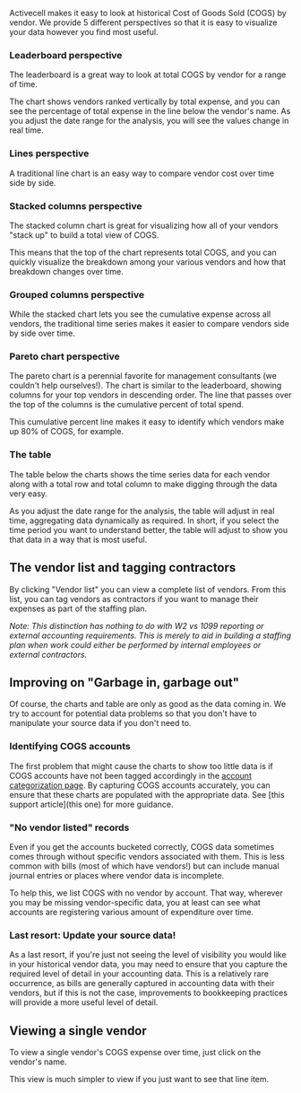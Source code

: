 Activecell makes it easy to look at historical Cost of Goods Sold (COGS) by vendor. We provide 5 different perspectives so that it is easy to visualize your data however you find most useful.

### Leaderboard perspective

The leaderboard is a great way to look at total COGS by vendor for a range of time.

<!-- screenshot -->

The chart shows vendors ranked vertically by total expense, and you can see the percentage of total expense in the line below the vendor's name. As you adjust the date range for the analysis, you will see the values change in real time.

### Lines perspective

<!-- screenshot -->

A traditional line chart is an easy way to compare vendor cost over time side by side.

### Stacked columns perspective

The stacked column chart is great for visualizing how all of your vendors "stack up" to build a total view of COGS.

<!-- screenshot -->

This means that the top of the chart represents total COGS, and you can quickly visualize the breakdown among your various vendors and how that breakdown changes over time.

### Grouped columns perspective

<!-- screenshot -->

While the stacked chart lets you see the cumulative expense across all vendors, the traditional time series makes it easier to compare vendors side by side over time.

### Pareto chart perspective

The pareto chart is a perennial favorite for management consultants (we couldn't help ourselves!). The chart is similar to the leaderboard, showing columns for your top vendors in descending order. The line that passes over the top of the columns is the cumulative percent of total spend.

<!-- screenshot -->

This cumulative percent line makes it easy to identify which vendors make up 80% of COGS, for example.

### The table

The table below the charts shows the time series data for each vendor along with a total row and total column to make digging through the data very easy.

<!-- screenshot -->

As you adjust the date range for the analysis, the table will adjust in real time, aggregating data dynamically as required. In short, if you select the time period you want to understand better, the table will adjust to show you that data in a way that is most useful.

## The vendor list and tagging contractors

By clicking "Vendor list" you can view a complete list of vendors. From this list, you can tag vendors as contractors if you want to manage their expenses as part of the staffing plan.

<!-- screenshot -->

_Note: This distinction has nothing to do with W2 vs 1099 reporting or external accounting requirements. This is merely to aid in building a staffing plan when work could either be performed by internal employees or external contractors._

## Improving on "Garbage in, garbage out"

Of course, the charts and table are only as good as the data coming in. We try to account for potential data problems so that you don't have to manipulate your source data if you don't need to.

### Identifying COGS accounts

The first problem that might cause the charts to show too little data is if COGS accounts have not been tagged accordingly in the [account categorization page](#settings/accounts). By capturing COGS accounts accurately, you can ensure that these charts are populated with the appropriate data. See [this support article](this one) for more guidance.

### "No vendor listed" records

Even if you get the accounts bucketed correctly, COGS data sometimes comes through without specific vendors associated with them. This is less common with bills (most of which have vendors!) but can include manual journal entries or places where vendor data is incomplete.

<!-- screenshot -->

To help this, we list COGS with no vendor by account. That way, wherever you may be missing vendor-specific data, you at least can see what accounts are registering various amount of expenditure over time.

### Last resort: Update your source data!

As a last resort, if you're just not seeing the level of visibility you would like in your historical vendor data, you may need to ensure that you capture the required level of detail in your accounting data. This is a relatively rare occurrence, as bills are generally captured in accounting data with their vendors, but if this is not the case, improvements to bookkeeping practices will provide a more useful level of detail.

## Viewing a single vendor

To view a single vendor's COGS expense over time, just click on the vendor's name.

<!-- screenshot -->

This view is much simpler to view if you just want to see that line item.